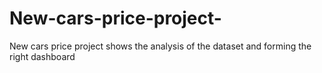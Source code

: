 # New-cars-price-project-
New cars price project  shows the analysis of the dataset and forming the right dashboard
